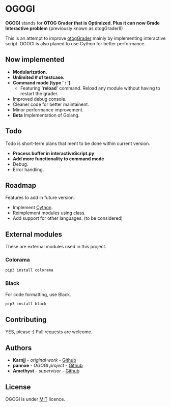 # OGOGI

**OGOGI** stands for **OTOG Grader that is Optimized. Plus it can now Grade Interactive problem** (previously known as otogGraderII)

This is an attempt to improve [otogGrader](https://otog.cf/) mainly by implementing interactive script. OGOGI is also planed to use Cython for better performance.

## Now implemented

- **Modularization.**
- **Unlimited # of testcase.**
- **Command mode (type ' : ')**
    - Featuring '**reload**' command. Reload any module without having to restart the grader.
- Improved debug console.
- Cleaner code for better maintainent.
- Minor performance improvement.
- **Beta** Implementation of Golang.

## Todo

Todo is short-term plans that ment to be done within current version.

- **Process buffer in interactiveScript.py**
- **Add more functionality to command mode**
- Debug.
- Error handling.

## Roadmap

Features to add in future version.

- Implement [Cython](https://cython.org/).
- Reimplement modules using class.
- Add support for other languages. (to be considered)

## External modules

These are external modules used in this project.

### Colorama

```bash
pip3 install colorama
```

### Black

For code formatting, use Black.

```bash
pip3 install black
```

## Contributing

YES, please :) Pull requests are welcome.

## Authors

- **Karnjj** - *original work* - [Github](https://github.com/karnjj)
- **pannxe** - *OGOGI project* - [Github](https://github.com/pannxe)
- **Amethyst** - *supervisor* - [Github](https://github.com/sctpimming)

## License

OGOGI is under [MIT](https://choosealicense.com/licenses/mit/) licence.
